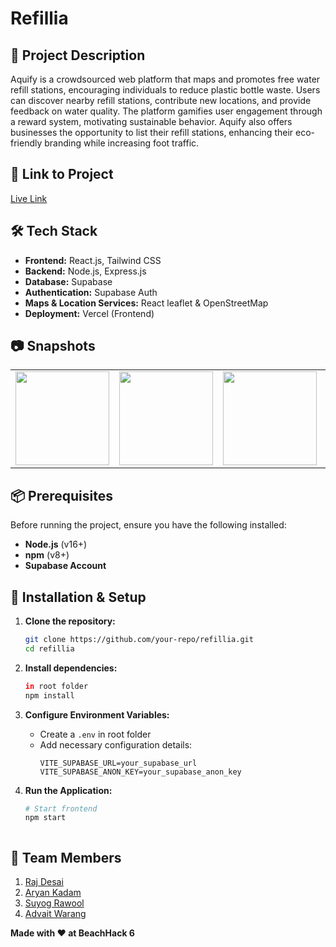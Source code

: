 # **Refillia**  

## 🚀 Project Description  
Aquify is a crowdsourced web platform that maps and promotes free water refill stations, encouraging individuals to reduce plastic bottle waste. Users can discover nearby refill stations, contribute new locations, and provide feedback on water quality. The platform gamifies user engagement through a reward system, motivating sustainable behavior. Aquify also offers businesses the opportunity to list their refill stations, enhancing their eco-friendly branding while increasing foot traffic.

## 🎯 Link to Project  
[Live Link](https://team-deployers.vercel.app/)  

## 🛠 Tech Stack  
- **Frontend:** React.js, Tailwind CSS  
- **Backend:** Node.js, Express.js  
- **Database:** Supabase  
- **Authentication:** Supabase Auth  
- **Maps & Location Services:** React leaflet & OpenStreetMap
- **Deployment:** Vercel (Frontend)

## 📷 Snapshots
<table>
  <tr>
    <td><img src="https://github.com/user-attachments/assets/15349412-2abf-496b-ae13-53b19a5d89a7" width="150"></td>
    <td><img src="https://github.com/user-attachments/assets/7330194a-4f0f-40bd-8d00-96b44b8504b1" width="150"></td>
    <td><img src="https://github.com/user-attachments/assets/9e4d947e-b875-478e-8cd4-1a5ba8fe07a4" width="150"></td>
    <td><img src="https://github.com/user-attachments/assets/91dbacf0-63a3-4b47-ae3c-220a6507cd3e" width="150"></td>
    <td><img src="https://github.com/user-attachments/assets/303c3d92-1611-4896-8ce1-31b5ec2e8186" width="150"></td>
  </tr>
</table>




## 📦 Prerequisites  
Before running the project, ensure you have the following installed:  
- **Node.js** (v16+)  
- **npm** (v8+)  
- **Supabase Account**   

## 🔧 Installation & Setup  

1. **Clone the repository:**  
   ```bash
   git clone https://github.com/your-repo/refillia.git  
   cd refillia  
   ```  
   
2. **Install dependencies:**  
   ```bash
   in root folder
   npm install  
   ```  

3. **Configure Environment Variables:**  
   - Create a `.env` in root folder  
   - Add necessary configuration details:  
     ```
     VITE_SUPABASE_URL=your_supabase_url
     VITE_SUPABASE_ANON_KEY=your_supabase_anon_key
     ```

4. **Run the Application:**  
   ```bash
   # Start frontend  
   npm start  

   

## 👥 Team Members  
1. [Raj Desai](https://github.com/rajdesai17)  
2. [Aryan Kadam](https://github.com/AryanKadam1134)  
3. [Suyog Rawool](https://github.com/warangadvaitAW)  
4. [Advait Warang](https://github.com/suyograwool)  

**Made with ❤️ at BeachHack 6**
